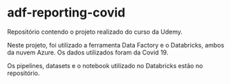 # adf-reporting-covid
Repositório contendo o projeto realizado do curso da Udemy.

Neste projeto, foi utilizado a ferramenta Data Factory e o Databricks, ambos da nuvem Azure. 
Os dados utilizados foram da Covid 19. 

Os pipelines, datasets e o notebook utilizado no Databricks estão no repositório.
